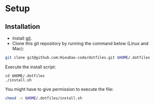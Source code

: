 # Setup

## Installation
- Install [git](https://git-scm.com/downloads). 
- Clone this git repository by running the command below (Linux and Mac):

```sh
git clone git@github.com:HieuDao-code/dotfiles.git $HOME/.dotfiles
```

Execute the install script:

```
cd $HOME/.dotfiles
./install.sh
```

You might have to give permission to execute the file:

```sh
chmod -x $HOME/.dotfiles/install.sh
```
